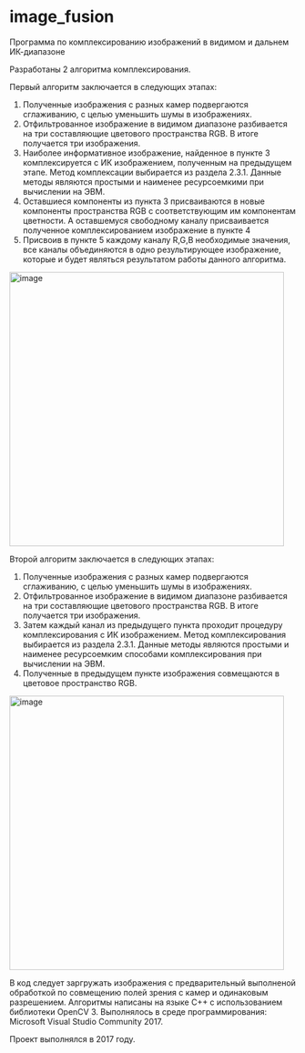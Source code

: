 # image_fusion
Программа по комплексированию изображений в видимом и дальнем ИК-диапазоне

Разработаны 2 алгоритма комплексирования.

Первый алгоритм заключается в следующих этапах:
1)	Полученные изображения с разных камер подвергаются сглаживанию, с целью уменьшить шумы в изображениях.
2)	Отфильтрованное изображение в видимом диапазоне разбивается на три составляющие цветового пространства RGB. В итоге получается три изображения.
3)	Наиболее информативное изображение, найденное в пункте 3 комплексируется с ИК изображением, полученным на предыдущем этапе. Метод комплексации выбирается из раздела 2.3.1. Данные методы являются простыми и наименее ресурсоемкими при вычислении на ЭВМ.
4)	Оставшиеся компоненты из пункта 3 присваиваются в новые компоненты пространства RGB с соответствующим им компонентам цветности. А оставшемуся свободному каналу присваивается полученное комплексированием изображение в пункте 4
5)	Присвоив в пункте 5 каждому каналу R,G,B необходимые значения, все каналы объединяются в одно результирующее изображение, которые и будет являться результатом работы данного алгоритма.

<img width="482" alt="image" src="https://github.com/apmanyak/image_fusion/assets/132745728/fb547fef-f00f-4a38-9bff-12a403118582">




Второй алгоритм заключается в следующих этапах:
1)	Полученные изображения с разных камер подвергаются сглаживанию, с целью уменьшить шумы в изображениях.
2)	Отфильтрованное изображение в видимом диапазоне разбивается на три составляющие цветового пространства RGB. В итоге получается три изображения.
3)	Затем каждый канал из предыдущего пункта проходит процедуру комплексирования с ИК изображением. Метод комплексирования выбирается из раздела 2.3.1. Данные методы являются простыми и наименее ресурсоемким способами комплексирования при вычислении на ЭВМ.
4)	Полученные в предыдущем пункте изображения совмещаются в цветовое пространство RGB. 


<img width="482" alt="image" src="https://github.com/apmanyak/image_fusion/assets/132745728/bb72dd2f-e3a0-4781-8c1e-a0edee470047">



В код следует заргружать изображения с предварительный выполненой обработкой по совмещению полей зрения с камер и одинаковым разрешением.
Алгоритмы написаны на языке С++ с использованием библиотеки OpenCV 3. Выполнялось в среде программирования: Microsoft Visual Studio Community 2017.

Проект выполнялся в 2017 году.
